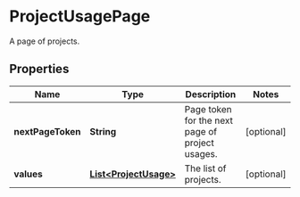 

# ProjectUsagePage

A page of projects.

## Properties

| Name | Type | Description | Notes |
|------------ | ------------- | ------------- | -------------|
|**nextPageToken** | **String** | Page token for the next page of project usages. |  [optional] |
|**values** | [**List&lt;ProjectUsage&gt;**](ProjectUsage.md) | The list of projects. |  [optional] |



